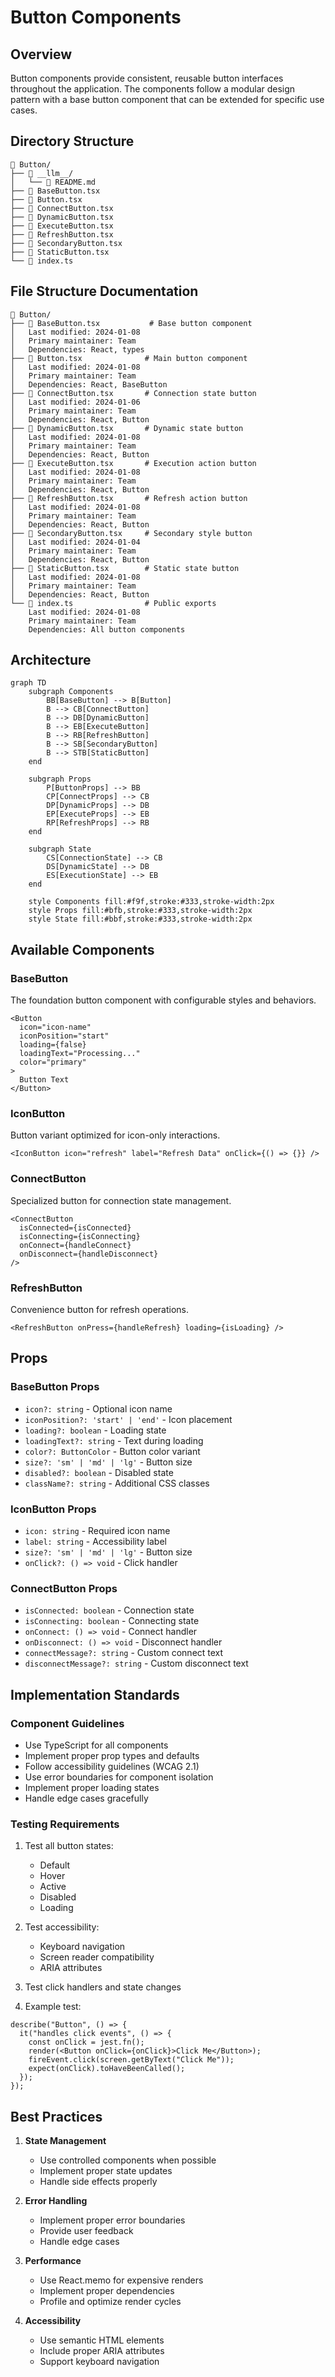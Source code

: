 # Button Components

## Overview

Button components provide consistent, reusable button interfaces throughout the application. The components follow a modular design pattern with a base button component that can be extended for specific use cases.

## Directory Structure

```
📁 Button/
├── 📁 __llm__/
│   └── 📄 README.md
├── 📄 BaseButton.tsx
├── 📄 Button.tsx
├── 📄 ConnectButton.tsx
├── 📄 DynamicButton.tsx
├── 📄 ExecuteButton.tsx
├── 📄 RefreshButton.tsx
├── 📄 SecondaryButton.tsx
├── 📄 StaticButton.tsx
└── 📄 index.ts
```

## File Structure Documentation

```
📁 Button/
├── 📄 BaseButton.tsx           # Base button component
│   Last modified: 2024-01-08
│   Primary maintainer: Team
│   Dependencies: React, types
├── 📄 Button.tsx              # Main button component
│   Last modified: 2024-01-08
│   Primary maintainer: Team
│   Dependencies: React, BaseButton
├── 📄 ConnectButton.tsx       # Connection state button
│   Last modified: 2024-01-06
│   Primary maintainer: Team
│   Dependencies: React, Button
├── 📄 DynamicButton.tsx       # Dynamic state button
│   Last modified: 2024-01-08
│   Primary maintainer: Team
│   Dependencies: React, Button
├── 📄 ExecuteButton.tsx       # Execution action button
│   Last modified: 2024-01-08
│   Primary maintainer: Team
│   Dependencies: React, Button
├── 📄 RefreshButton.tsx       # Refresh action button
│   Last modified: 2024-01-08
│   Primary maintainer: Team
│   Dependencies: React, Button
├── 📄 SecondaryButton.tsx     # Secondary style button
│   Last modified: 2024-01-04
│   Primary maintainer: Team
│   Dependencies: React, Button
├── 📄 StaticButton.tsx        # Static state button
│   Last modified: 2024-01-08
│   Primary maintainer: Team
│   Dependencies: React, Button
└── 📄 index.ts                # Public exports
    Last modified: 2024-01-08
    Primary maintainer: Team
    Dependencies: All button components
```

## Architecture

```mermaid
graph TD
    subgraph Components
        BB[BaseButton] --> B[Button]
        B --> CB[ConnectButton]
        B --> DB[DynamicButton]
        B --> EB[ExecuteButton]
        B --> RB[RefreshButton]
        B --> SB[SecondaryButton]
        B --> STB[StaticButton]
    end

    subgraph Props
        P[ButtonProps] --> BB
        CP[ConnectProps] --> CB
        DP[DynamicProps] --> DB
        EP[ExecuteProps] --> EB
        RP[RefreshProps] --> RB
    end

    subgraph State
        CS[ConnectionState] --> CB
        DS[DynamicState] --> DB
        ES[ExecutionState] --> EB
    end

    style Components fill:#f9f,stroke:#333,stroke-width:2px
    style Props fill:#bfb,stroke:#333,stroke-width:2px
    style State fill:#bbf,stroke:#333,stroke-width:2px
```

## Available Components

### BaseButton

The foundation button component with configurable styles and behaviors.

```tsx
<Button
  icon="icon-name"
  iconPosition="start"
  loading={false}
  loadingText="Processing..."
  color="primary"
>
  Button Text
</Button>
```

### IconButton

Button variant optimized for icon-only interactions.

```tsx
<IconButton icon="refresh" label="Refresh Data" onClick={() => {}} />
```

### ConnectButton

Specialized button for connection state management.

```tsx
<ConnectButton
  isConnected={isConnected}
  isConnecting={isConnecting}
  onConnect={handleConnect}
  onDisconnect={handleDisconnect}
/>
```

### RefreshButton

Convenience button for refresh operations.

```tsx
<RefreshButton onPress={handleRefresh} loading={isLoading} />
```

## Props

### BaseButton Props

- `icon?: string` - Optional icon name
- `iconPosition?: 'start' | 'end'` - Icon placement
- `loading?: boolean` - Loading state
- `loadingText?: string` - Text during loading
- `color?: ButtonColor` - Button color variant
- `size?: 'sm' | 'md' | 'lg'` - Button size
- `disabled?: boolean` - Disabled state
- `className?: string` - Additional CSS classes

### IconButton Props

- `icon: string` - Required icon name
- `label: string` - Accessibility label
- `size?: 'sm' | 'md' | 'lg'` - Button size
- `onClick?: () => void` - Click handler

### ConnectButton Props

- `isConnected: boolean` - Connection state
- `isConnecting: boolean` - Connecting state
- `onConnect: () => void` - Connect handler
- `onDisconnect: () => void` - Disconnect handler
- `connectMessage?: string` - Custom connect text
- `disconnectMessage?: string` - Custom disconnect text

## Implementation Standards

### Component Guidelines

- Use TypeScript for all components
- Implement proper prop types and defaults
- Follow accessibility guidelines (WCAG 2.1)
- Use error boundaries for component isolation
- Implement proper loading states
- Handle edge cases gracefully

### Testing Requirements

1. Test all button states:

   - Default
   - Hover
   - Active
   - Disabled
   - Loading

2. Test accessibility:

   - Keyboard navigation
   - Screen reader compatibility
   - ARIA attributes

3. Test click handlers and state changes

4. Example test:

```tsx
describe("Button", () => {
  it("handles click events", () => {
    const onClick = jest.fn();
    render(<Button onClick={onClick}>Click Me</Button>);
    fireEvent.click(screen.getByText("Click Me"));
    expect(onClick).toHaveBeenCalled();
  });
});
```

## Best Practices

1. **State Management**

   - Use controlled components when possible
   - Implement proper state updates
   - Handle side effects properly

2. **Error Handling**

   - Implement proper error boundaries
   - Provide user feedback
   - Handle edge cases

3. **Performance**

   - Use React.memo for expensive renders
   - Implement proper dependencies
   - Profile and optimize render cycles

4. **Accessibility**
   - Use semantic HTML elements
   - Include proper ARIA attributes
   - Support keyboard navigation

```

```
